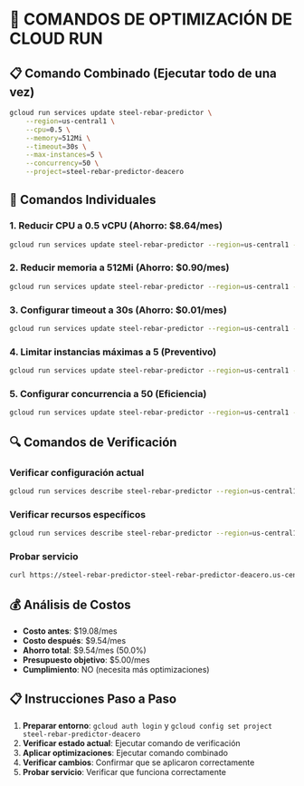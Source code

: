 # 🚀 COMANDOS DE OPTIMIZACIÓN DE CLOUD RUN

## 📋 Comando Combinado (Ejecutar todo de una vez)

```bash
gcloud run services update steel-rebar-predictor \
    --region=us-central1 \
    --cpu=0.5 \
    --memory=512Mi \
    --timeout=30s \
    --max-instances=5 \
    --concurrency=50 \
    --project=steel-rebar-predictor-deacero
```

## 🔧 Comandos Individuales

### 1. Reducir CPU a 0.5 vCPU (Ahorro: $8.64/mes)
```bash
gcloud run services update steel-rebar-predictor --region=us-central1 --cpu=0.5 --project=steel-rebar-predictor-deacero
```

### 2. Reducir memoria a 512Mi (Ahorro: $0.90/mes)
```bash
gcloud run services update steel-rebar-predictor --region=us-central1 --memory=512Mi --project=steel-rebar-predictor-deacero
```

### 3. Configurar timeout a 30s (Ahorro: $0.01/mes)
```bash
gcloud run services update steel-rebar-predictor --region=us-central1 --timeout=30s --project=steel-rebar-predictor-deacero
```

### 4. Limitar instancias máximas a 5 (Preventivo)
```bash
gcloud run services update steel-rebar-predictor --region=us-central1 --max-instances=5 --project=steel-rebar-predictor-deacero
```

### 5. Configurar concurrencia a 50 (Eficiencia)
```bash
gcloud run services update steel-rebar-predictor --region=us-central1 --concurrency=50 --project=steel-rebar-predictor-deacero
```

## 🔍 Comandos de Verificación

### Verificar configuración actual
```bash
gcloud run services describe steel-rebar-predictor --region=us-central1 --project=steel-rebar-predictor-deacero
```

### Verificar recursos específicos
```bash
gcloud run services describe steel-rebar-predictor --region=us-central1 --project=steel-rebar-predictor-deacero --format="value(spec.template.spec.containers[0].resources.limits.cpu,spec.template.spec.containers[0].resources.limits.memory)"
```

### Probar servicio
```bash
curl https://steel-rebar-predictor-steel-rebar-predictor-deacero.us-central1.run.app/health
```

## 💰 Análisis de Costos

- **Costo antes**: $19.08/mes
- **Costo después**: $9.54/mes
- **Ahorro total**: $9.54/mes (50.0%)
- **Presupuesto objetivo**: $5.00/mes
- **Cumplimiento**: NO (necesita más optimizaciones)

## 📋 Instrucciones Paso a Paso

1. **Preparar entorno**: `gcloud auth login` y `gcloud config set project steel-rebar-predictor-deacero`
2. **Verificar estado actual**: Ejecutar comando de verificación
3. **Aplicar optimizaciones**: Ejecutar comando combinado
4. **Verificar cambios**: Confirmar que se aplicaron correctamente
5. **Probar servicio**: Verificar que funciona correctamente
